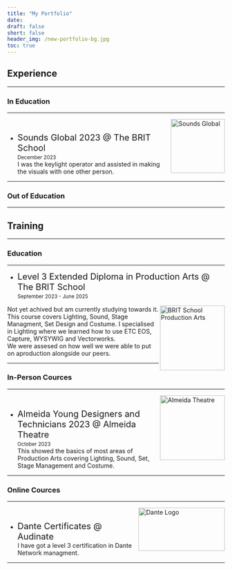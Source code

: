 ```yaml
---
title: "My Portfolio"
date:
draft: false
short: false
header_img: /new-portfolio-bg.jpg
toc: true
---
```

## Experience

<hr>

### In Education

<hr>

<img src="/SoundsGlobal2023.jpg" alt="Sounds Global" width="125" height="125" align="right"/>  
<br>

* <t style="font-size:20px;"> Sounds Global 2023 @ The BRIT School </t>   
<small>December 2023</small>  
I was the keylight operator and assisted in making the visuals with one other person.

<hr>

### Out of Education

<hr>

## Training

<hr>

### Education

<hr>

* <t style="font-size:20px;"> Level 3 Extended Diploma in Production Arts @ The BRIT School </t>  
<small>September 2023 - June 2025</small>
<img src="/BritSchoolPA.jpg" alt="BRIT School Production Arts" width="150" height="150" align="right"/>  
Not yet achived but am currently studying towards it. This course covers Lighting, Sound, Stage Managment, Set Design and Costume. I specialised in Lighting where we learned how to use ETC EOS, Capture, WYSYWIG and Vectorworks. <br>    We were assesed on how well we were able to put on aproduction alongside our peers.

<hr>

### In-Person Cources

<hr>

<img src="/AlmeidaTheatre.jpg" alt="Almeida Theatre" width="150" height="150" align="right"/>  
<br>

* <t style="font-size:20px;">  Almeida Young Designers and Technicians 2023 @ Almeida Theatre </t>  
<small>October 2023</small>  
This showed the basics of most areas of Production Arts covering Lighting, Sound, Set, Stage Management and Costume. 

<hr>

### Online Cources

<hr>  

<img src="/DanteLogo_01.jpg" alt="Dante Logo" width="200" height="100" align="right"/>  
<br>

* <t style="font-size:20px;"> Dante Certificates @ Audinate </t>  
 I have got a level 3 certification in Dante Network managment.

<hr>